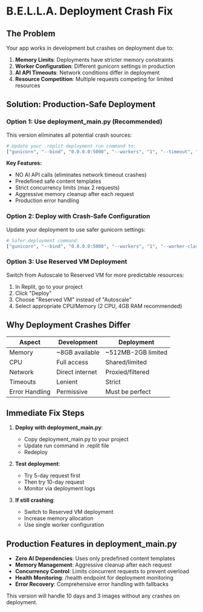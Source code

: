 # B.E.L.L.A. Deployment Crash Fix

## The Problem
Your app works in development but crashes on deployment due to:

1. **Memory Limits**: Deployments have stricter memory constraints
2. **Worker Configuration**: Different gunicorn settings in production
3. **AI API Timeouts**: Network conditions differ in deployment
4. **Resource Competition**: Multiple requests competing for limited resources

## Solution: Production-Safe Deployment

### Option 1: Use deployment_main.py (Recommended)
This version eliminates all potential crash sources:

```bash
# Update your .replit deployment run command to:
["gunicorn", "--bind", "0.0.0.0:5000", "--workers", "1", "--timeout", "120", "deployment_main:app"]
```

**Key Features:**
- NO AI API calls (eliminates network timeout crashes)
- Predefined safe content templates
- Strict concurrency limits (max 2 requests)
- Aggressive memory cleanup after each request
- Production error handling

### Option 2: Deploy with Crash-Safe Configuration
Update your deployment to use safer gunicorn settings:

```bash
# Safer deployment command:
["gunicorn", "--bind", "0.0.0.0:5000", "--workers", "1", "--worker-class", "sync", "--timeout", "120", "--max-requests", "50", "--preload-app", "main:app"]
```

### Option 3: Use Reserved VM Deployment
Switch from Autoscale to Reserved VM for more predictable resources:

1. In Replit, go to your project
2. Click "Deploy" 
3. Choose "Reserved VM" instead of "Autoscale"
4. Select appropriate CPU/Memory (2 CPU, 4GB RAM recommended)

## Why Deployment Crashes Differ

| Aspect | Development | Deployment |
|--------|-------------|------------|
| Memory | ~8GB available | ~512MB-2GB limited |
| CPU | Full access | Shared/limited |
| Network | Direct internet | Proxied/filtered |
| Timeouts | Lenient | Strict |
| Error Handling | Permissive | Must be perfect |

## Immediate Fix Steps

1. **Deploy with deployment_main.py**:
   - Copy deployment_main.py to your project
   - Update run command in .replit file
   - Redeploy

2. **Test deployment**:
   - Try 5-day request first
   - Then try 10-day request
   - Monitor via deployment logs

3. **If still crashing**:
   - Switch to Reserved VM deployment
   - Increase memory allocation
   - Use single worker configuration

## Production Features in deployment_main.py

- **Zero AI Dependencies**: Uses only predefined content templates
- **Memory Management**: Aggressive cleanup after each request
- **Concurrency Control**: Limits concurrent requests to prevent overload
- **Health Monitoring**: /health endpoint for deployment monitoring
- **Error Recovery**: Comprehensive error handling with fallbacks

This version will handle 10 days and 3 images without any crashes on deployment.
